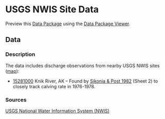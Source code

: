 # USGS NWIS Site Data

Preview this [Data Package](http://specs.frictionlessdata.io/data-packages/) using the [Data Package Viewer](http://data.okfn.org/tools/view?url=https://github.com/columbia-glacier/usgs-nwis).

## Data

### Description

The data includes discharge observations from nearby USGS NWIS sites ([map](https://maps.waterdata.usgs.gov/mapper/)):

- [15281000](https://nwis.waterdata.usgs.gov/nwis/dv?site_no=15281000) Knik River, AK – Found by [Sikonia & Post 1982](http://www.dggs.alaska.gov/pubs/id/13647) (Sheet 2) to closely track calving rate in 1976-1978.

### Sources

[USGS National Water Information System (NWIS)](https://nwis.waterdata.usgs.gov/nwis/)
